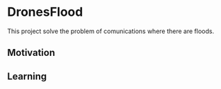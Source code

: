 # DronesFlood

This project solve the problem of comunications where there are floods.

## Motivation


## Learning 

